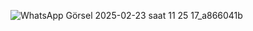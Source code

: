 ![WhatsApp Görsel 2025-02-23 saat 11 25 17_a866041b](https://github.com/user-attachments/assets/4b228194-7cb3-4d96-a44b-449abdff34c7)
